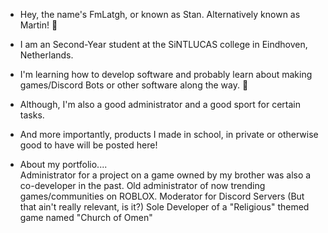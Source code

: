 - Hey, the name's FmLatgh, or known as Stan. Alternatively known as Martin! 👋
- I am an Second-Year student at the SiNTLUCAS college in Eindhoven, Netherlands.
- I'm learning how to develop software and probably learn about making games/Discord Bots or other software along the way. 🔰
- Although, I'm also a good administrator and a good sport for certain tasks.
- And more importantly, products I made in school, in private or otherwise good to have will be posted here!

- About my portfolio....                               
Administrator for a project on a game owned by my brother was also a co-developer in the past.
Old administrator of now trending games/communities on ROBLOX.
Moderator for Discord Servers (But that ain't really relevant, is it?)
Sole Developer of a "Religious" themed game named "Church of Omen"
